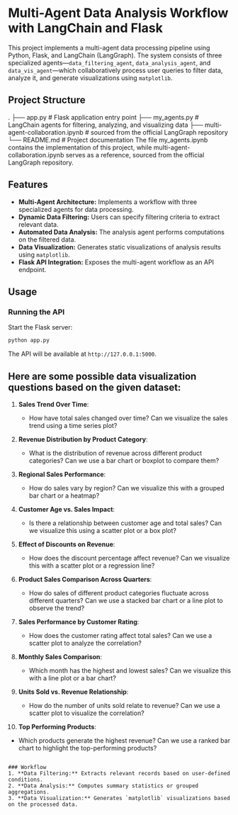 # Multi-Agent Data Analysis Workflow with LangChain and Flask

This project implements a multi-agent data processing pipeline using Python, Flask, and LangChain (LangGraph). The system consists of three specialized agents—`data_filtering_agent`, `data_analysis_agent`, and `data_vis_agent`—which collaboratively process user queries to filter data, analyze it, and generate visualizations using `matplotlib`.

## Project Structure
.
├── app.py               # Flask application entry point
├── my_agents.py            # LangChain agents for filtering, analyzing, and visualizing data
├── multi-agent-collaboration.ipynb    # sourced from the official LangGraph repository
└── README.md            # Project documentation
The file my_agents.ipynb contains the implementation of this project, while multi-agent-collaboration.ipynb serves as a reference, sourced from the official LangGraph repository.

## Features
- **Multi-Agent Architecture:** Implements a workflow with three specialized agents for data processing.
- **Dynamic Data Filtering:** Users can specify filtering criteria to extract relevant data.
- **Automated Data Analysis:** The analysis agent performs computations on the filtered data.
- **Data Visualization:** Generates static visualizations of analysis results using `matplotlib`.
- **Flask API Integration:** Exposes the multi-agent workflow as an API endpoint.


## Usage
### Running the API
Start the Flask server:
```sh
python app.py
```
The API will be available at `http://127.0.0.1:5000`.

## Here are some possible data visualization questions based on the given dataset:  

1. **Sales Trend Over Time**:  
   - How have total sales changed over time? Can we visualize the sales trend using a time series plot?  

2. **Revenue Distribution by Product Category**:  
   - What is the distribution of revenue across different product categories? Can we use a bar chart or boxplot to compare them?  

3. **Regional Sales Performance**:  
   - How do sales vary by region? Can we visualize this with a grouped bar chart or a heatmap?  

4. **Customer Age vs. Sales Impact**:  
   - Is there a relationship between customer age and total sales? Can we visualize this using a scatter plot or a box plot?  

5. **Effect of Discounts on Revenue**:  
   - How does the discount percentage affect revenue? Can we visualize this with a scatter plot or a regression line?  

6. **Product Sales Comparison Across Quarters**:  
   - How do sales of different product categories fluctuate across different quarters? Can we use a stacked bar chart or a line plot to observe the trend?  

7. **Sales Performance by Customer Rating**:  
   - How does the customer rating affect total sales? Can we use a scatter plot to analyze the correlation?  

8. **Monthly Sales Comparison**:  
   - Which month has the highest and lowest sales? Can we visualize this with a line plot or a bar chart?  

9. **Units Sold vs. Revenue Relationship**:  
   - How do the number of units sold relate to revenue? Can we use a scatter plot to visualize the correlation?  

10. **Top Performing Products**:  
   - Which products generate the highest revenue? Can we use a ranked bar chart to highlight the top-performing products?  
   ```

### Workflow
1. **Data Filtering:** Extracts relevant records based on user-defined conditions.
2. **Data Analysis:** Computes summary statistics or grouped aggregations.
3. **Data Visualization:** Generates `matplotlib` visualizations based on the processed data.



